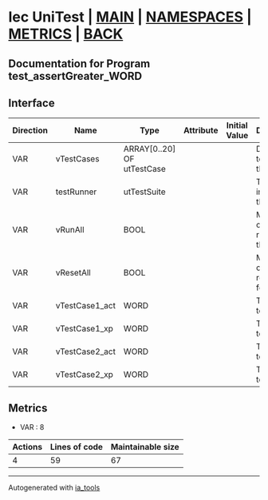 # Iec UniTest | [MAIN] | [NAMESPACES] | [METRICS] | [BACK]  

## Documentation for Program test_assertGreater_WORD  

## Interface  

| Direction | Name | Type | Attribute | Initial Value | Documentation |
| --------- | ---- | ---- | --------- | ------------- | ------------- |
| VAR | vTestCases | ARRAY[0..20] OF utTestCase |  |  | Definition of all test cases for this POU |  
| VAR | testRunner | utTestSuite |  |  | Test Suite fb instance to run the tests |  
| VAR | vRunAll | BOOL |  |  | Manual command to run all tests for this POU |  
| VAR | vResetAll | BOOL |  |  | Manual command to reset all tests for this POU |  
| VAR | vTestCase1_act | WORD |  |  | Test data 1 of test case 1 |  
| VAR | vTestCase1_xp | WORD |  |  | Test data 2 of test case 1 |  
| VAR | vTestCase2_act | WORD |  |  | Test data 1 of test case 2 |  
| VAR | vTestCase2_xp | WORD |  |  | Test data 2 of test case 2 |  


## Metrics  

- VAR : 8

| Actions | Lines of code | Maintainable size |
| ------- | ------------- | ----------------- |
| 4 | 59 | 67 |

---
Autogenerated with [ia_tools](https://github.com/tkucic/ia_tools)  

[MAIN]: ../../../../index.md
[NAMESPACES]: ../../nsList.md
[METRICS]: ../../../metrics.md
[BACK]: ../nsMain.md
